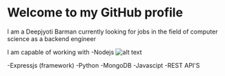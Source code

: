 # Welcome to my GitHub profile
I am a Deepjyoti Barman currently looking for jobs in the field of computer science as a backend engineer

I am capable of working with 
-Nodejs
![alt text](https://imgs.search.brave.com/R4fu7Yx1dqO5jTFp7L-lkSCzmL-3Ux9gIGQwu4rDKrk/rs:fit:832:225:1/g:ce/aHR0cHM6Ly90c2Uz/Lm1tLmJpbmcubmV0/L3RoP2lkPU9JUC5Y/VDFYbGZWNV9RS05l/R3J1eE5LbGVBSGFF/TyZwaWQ9QXBp)

  -Expressjs (framework)
-Python
-MongoDB
-Javascipt
-REST API'S
